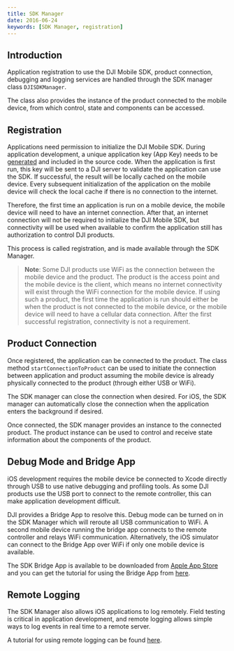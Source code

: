 ```yaml
---
title: SDK Manager
date: 2016-06-24
keywords: [SDK Manager, registration]
---
```


## Introduction

Application registration to use the DJI Mobile SDK, product connection, debugging and logging services are handled through the SDK manager class `DJISDKManager`.

The class also provides the instance of the product connected to the mobile device, from which control, state and components can be accessed.

## Registration

Applications need permission to initialize the DJI Mobile SDK. During application development, a unique application key (App Key) needs to be [generated](../quick-start/index.html#generate-an-app-key) and included in the source code. When the application is first run, this key will be sent to a DJI server to validate the application can use the SDK. If successful, the result will be locally cached on the mobile device. Every subsequent initialization of the application on the mobile device will check the local cache if there is no connection to the internet.

Therefore, the first time an application is run on a mobile device, the mobile device will need to have an internet connection. After that, an internet connection will not be required to initialize the DJI Mobile SDK, but connectivity will be used when available to confirm the application still has authorization to control DJI products.

This process is called registration, and is made available through the SDK Manager. 

> **Note**: Some DJI products use WiFi as the connection between the mobile device and the product. The product is the access point and the mobile device is the client, which means no internet connectivity will exist through the WiFi connection for the mobile device. If using such a product, the first time the application is run should either be when the product is not connected to the mobile device, or the mobile device will need to have a cellular data connection. After the first successful registration, connectivity is not a requirement.

## Product Connection

Once registered, the application can be connected to the product. The class method `startConnectionToProduct` can be used to initiate the connection between application and product assuming the mobile device is already physically connected to the product (through either USB or WiFi). 

The SDK manager can close the connection when desired. For iOS, the SDK manager can automatically close the connection when the application enters the background if desired.

Once connected, the SDK manager provides an instance to the connected product. The product instance can be used to control and receive state information about the components of the product.

## Debug Mode and Bridge App

iOS development requires the mobile device be connected to Xcode directly through USB to use native debugging and profiling tools. As some DJI products use the USB port to connect to the remote controller, this can make application development difficult.

DJI provides a Bridge App to resolve this. Debug mode can be turned on in the SDK Manager which will reroute all USB communication to WiFi. A second mobile device running the bridge app connects to the remote controller and relays WiFi communication. Alternatively, the iOS simulator can connect to the Bridge App over WiFi if only one mobile device is available.

The SDK Bridge App is available to be downloaded from [Apple App Store](https://itunes.apple.com/us/app/sdk-bridge/id1263583917?ls=1&mt=8) and you can get the tutorial for using the Bridge App from [here](../ios-tutorials/BridgeAppDemo.html).

## Remote Logging

The SDK Manager also allows iOS applications to log remotely. Field testing is critical in application development, and remote logging allows simple ways to log events in real time to a remote server.

A tutorial for using remote logging can be found [here](../ios-tutorials/RemoteLoggerDemo.html).

